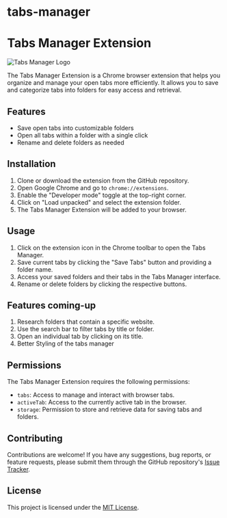 # tabs-manager
# Tabs Manager Extension

![Tabs Manager Logo](/path/to/logo.png)

The Tabs Manager Extension is a Chrome browser extension that helps you organize and manage your open tabs more efficiently. It allows you to save and categorize tabs into folders for easy access and retrieval.

## Features

- Save open tabs into customizable folders
- Open all tabs within a folder with a single click
- Rename and delete folders as needed

## Installation

1. Clone or download the extension from the GitHub repository.
2. Open Google Chrome and go to `chrome://extensions`.
3. Enable the "Developer mode" toggle at the top-right corner.
4. Click on "Load unpacked" and select the extension folder.
5. The Tabs Manager Extension will be added to your browser.

## Usage

1. Click on the extension icon in the Chrome toolbar to open the Tabs Manager.
2. Save current tabs by clicking the "Save Tabs" button and providing a folder name.
3. Access your saved folders and their tabs in the Tabs Manager interface.
4. Rename or delete folders by clicking the respective buttons.

## Features coming-up

1. Research folders that contain a specific website.
2. Use the search bar to filter tabs by title or folder.
3. Open an individual tab by clicking on its title.
4. Better Styling of the tabs manager


## Permissions

The Tabs Manager Extension requires the following permissions:

- `tabs`: Access to manage and interact with browser tabs.
- `activeTab`: Access to the currently active tab in the browser.
- `storage`: Permission to store and retrieve data for saving tabs and folders.

## Contributing

Contributions are welcome! If you have any suggestions, bug reports, or feature requests, please submit them through the GitHub repository's [Issue Tracker](https://github.com/samuel-gassama/tabs-manager-extension/issues).

## License

This project is licensed under the [MIT License](LICENSE).
